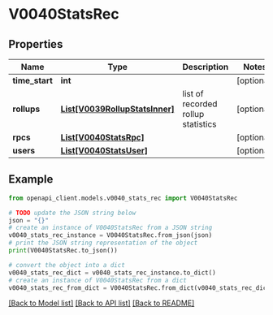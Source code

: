 # V0040StatsRec


## Properties

Name | Type | Description | Notes
------------ | ------------- | ------------- | -------------
**time_start** | **int** |  | [optional] 
**rollups** | [**List[V0039RollupStatsInner]**](V0039RollupStatsInner.md) | list of recorded rollup statistics | [optional] 
**rpcs** | [**List[V0040StatsRpc]**](V0040StatsRpc.md) |  | [optional] 
**users** | [**List[V0040StatsUser]**](V0040StatsUser.md) |  | [optional] 

## Example

```python
from openapi_client.models.v0040_stats_rec import V0040StatsRec

# TODO update the JSON string below
json = "{}"
# create an instance of V0040StatsRec from a JSON string
v0040_stats_rec_instance = V0040StatsRec.from_json(json)
# print the JSON string representation of the object
print(V0040StatsRec.to_json())

# convert the object into a dict
v0040_stats_rec_dict = v0040_stats_rec_instance.to_dict()
# create an instance of V0040StatsRec from a dict
v0040_stats_rec_from_dict = V0040StatsRec.from_dict(v0040_stats_rec_dict)
```
[[Back to Model list]](../README.md#documentation-for-models) [[Back to API list]](../README.md#documentation-for-api-endpoints) [[Back to README]](../README.md)


